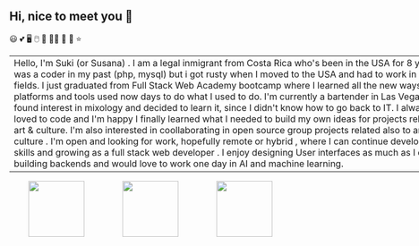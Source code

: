 ## Hi, nice to meet you 👋
😃 💕 🖥 🖱 💽 👩‍💻 🤖 🌻 ⭐ 




<div id="header3" align="center">
</div>

<table style="width:800px;">
 <tr><td >
Hello, I'm Suki (or Susana) . I am a legal inmigrant from Costa Rica who's been in the USA for 8 years. I was a coder in my past (php, mysql) but i got rusty when I moved to the USA and had to work in other fields. I just graduated from Full Stack Web Academy bootcamp where I learned all the new ways, platforms and tools used now days to do what I used to do. I'm currently a bartender in Las Vegas. I found interest in mixology and decided to learn it, since I didn't know how to go back to IT. I always loved to code and I'm happy I finally learned what I needed to build my own ideas for projects related to art & culture. I'm also interested in coollaborating in open source group projects related also to art & culture .  I'm open and looking for work, hopefully remote or hybrid , where I can continue developing my skills and growing as a full stack web developer . I enjoy designing User interfaces as much as I enjoy building backends and would love to work one day in AI and machine learning.
  
 </td></tr>



</table>

<div id="code" align="right" style="display:flex;justify-content: space-around;">
 

<img src="https://media.giphy.com/media/FNfcWhlz0GTkzcnZWh/giphy.gif?cid=ecf05e47vb4y9f1eigqfme0qoioouw7y07y31008omata1mb&ep=v1_gifs_related&rid=giphy.gif&ct=g" width="100" />
<img src="https://media.giphy.com/media/FNfcWhlz0GTkzcnZWh/giphy.gif?cid=ecf05e47vb4y9f1eigqfme0qoioouw7y07y31008omata1mb&ep=v1_gifs_related&rid=giphy.gif&ct=g" width="100" />
<img src="https://media.giphy.com/media/FNfcWhlz0GTkzcnZWh/giphy.gif?cid=ecf05e47vb4y9f1eigqfme0qoioouw7y07y31008omata1mb&ep=v1_gifs_related&rid=giphy.gif&ct=g" width="100" />







</div>

<!--
**SukianCR/SukianCR** is a ✨ _special_ ✨ repository because its `README.md` (this file) appears on your GitHub profile.

Here are some ideas to get you started:

- 🔭 I’m currently working on ...
- 🌱 I’m currently learning ...
- 👯 I’m looking to collaborate on ...
- 🤔 I’m looking for help with ...
- 💬 Ask me about ...
- 📫 How to reach me: ...
- 😄 Pronouns: ...
- ⚡ Fun fact: ...
-->
